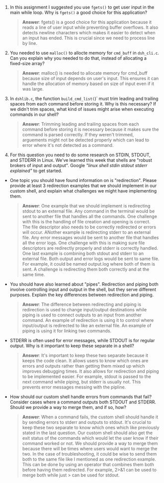 1. In this assignment I suggested you use `fgets()` to get user input in the main while loop. Why is `fgets()` a good choice for this application?

   > **Answer**: fgets() is a good choice for this application because it reads a line of user input while preventing buffer overflows. It also detects newline characters which makes it easier to detect when an input has ended. This is crucial since we need to process line by line.

2. You needed to use `malloc()` to allocte memory for `cmd_buff` in `dsh_cli.c`. Can you explain why you needed to do that, instead of allocating a fixed-size array?

   > **Answer**: malloc() is needed to allocate memory for cmd_buff because size of input depends on user's input. This ensures it can handle the allocation of memory based on size of input even if it was large.

3. In `dshlib.c`, the function `build_cmd_list(`)` must trim leading and trailing spaces from each command before storing it. Why is this necessary? If we didn't trim spaces, what kind of issues might arise when executing commands in our shell?

   > **Answer**: Trimming leading and trailing spaces from each command before storing it is necessary because it makes sure the command is parsed correctly. If they weren't trimmed, arguements might not be detected properly which can lead to error where it's not detected as a command.

4. For this question you need to do some research on STDIN, STDOUT, and STDERR in Linux. We've learned this week that shells are "robust brokers of input and output". Google _"linux shell stdin stdout stderr explained"_ to get started.

- One topic you should have found information on is "redirection". Please provide at least 3 redirection examples that we should implement in our custom shell, and explain what challenges we might have implementing them.

  > **Answer**: One example that we should implement is redirecting stdout to an external file. Any command in the terminal would be sent to another file that handles all the commands. One challenge with this is the handling of file creation and opening is correct. The file descriptor also needs to be correctly redirected or errors will occur. ANother example is redirecting stderr to an external file. Any error messages would be sent to another file that handles all the error logs. One challenge with this is making sure file descriptors are redirectly properly and stderr is correctly handled. One last example is combining both stdout and stderr to an external file. Both output and error logs would be sent to same file. For example, it could be named output.log where both of them is sent. A challenge is redirecting them both correctly and at the same time.

- You should have also learned about "pipes". Redirection and piping both involve controlling input and output in the shell, but they serve different purposes. Explain the key differences between redirection and piping.

  > **Answer**: The difference between redirecting and piping is redirection is used to change input/output destinations while piping is used to connect outputs to an input from another command. An example of redirection is using it to control where input/output is redirected to like an external file. An example of piping is using it for linking two commands.

- STDERR is often used for error messages, while STDOUT is for regular output. Why is it important to keep these separate in a shell?

  > **Answer**: It's important to keep these two separate because it keeps the code clean. It allows users to know which ones are errors and outputs rather than getting them mixed up which improves debugging times. It also allows for redirection and piping to be implemented easier. For example, stdout is passed to the next command while piping, but stderr is usually not. This prevents error messages messing with the pipline.

- How should our custom shell handle errors from commands that fail? Consider cases where a command outputs both STDOUT and STDERR. Should we provide a way to merge them, and if so, how?

  > **Answer**: When a command fails, the custom shell should handle it by sending errors to stderr and outputs to stdout. It's crucial to keep these two separate to know which ones which like previously stated in the last question. Our custom shell should also get the exit status of the commands which would let the user know if their command worked or not. We should provide a way to merge them because there will be times where users would want to merge the two. In the case of troubleshooting, it could be wise to send them both to the same file like I mentioned as one redirection example. This can be done by using an operator that combines them both before having them redirected. For example, 2>&1 can be used to merge both while just > can be used for stdout.
